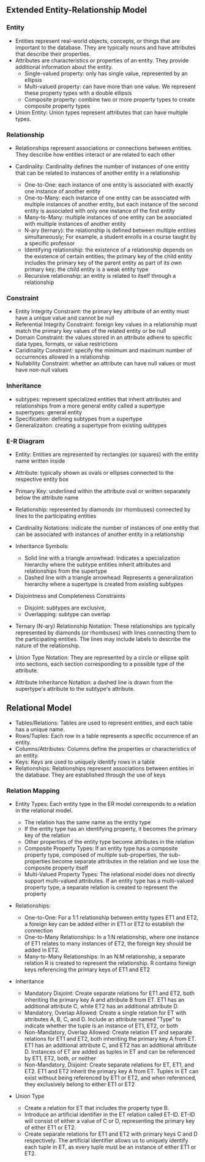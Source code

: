 ## Extended Entity-Relationship Model

### Entity

- Entities represent real-world objects, concepts, or things that are important to the database. They are typically nouns and have attributes that describe their properties.
- Attributes are characteristics or properties of an entity. They provide additional information about the entity. 
  - Single-valued property: only has single value, represented by an ellipsis
  - Multi-valued property: can have more than one value. We represent these property types with a double ellipsis
  - Composite property: combine two or more property types to create composite property types
- Union Entity: Union types represent attributes that can have multiple types.

### Relationship

- Relationships represent associations or connections between entities. They describe how entities interact or are related to each other

- Cardinality: Cardinality defines the number of instances of one entity that can be related to instances of another entity in a relationship
  - One-to-One: each instance of one entity is associated with exactly one instance of another entity
  - One-to-Many:  each instance of one entity can be associated with multiple instances of another entity, but each instance of the second entity is associated with only one instance of the first entity
  - Many-to-Many: multiple instances of one entity can be associated with multiple instances of another entity
  - N-ary (ternary): the relationship is defined between multiple entities simultaneously; For example, a student enrolls in a course taught by a specific professor
  - Identifying relationship:  the existence of a relationship depends on the existence of certain entities; the primary key of the child entity includes the primary key of the parent entity as part of its own primary key; the child entity is a weak entity type
  - Recursive relationship: an entity is related to itself through a relationship

### Constraint

- Entity Integrity Constraint: the primary key attribute of an entity must have a unique value and cannot be null
- Referential Integrity Constraint: foreign key values in a relationship must match the primary key values of the related entity or be null
- Domain Constraint: the values stored in an attribute adhere to specific data types, formats, or value restrictions
- Caridinality Constraint: specify the minimum and maximum number of occurrences allowed in a relationship
- Nullability Constraint: whether an attribute can have null values or must have non-null values

### Inheritance

- subtypes: represent specialized entities that inherit attributes and relationships from a more general entity called a supertype
- supertypes: general entity 
- Specification: defining subtypes from a supertype
- Generalizaiton: creating a supertype from existing subtypes

### E-R Diagram

- Entity: Entities are represented by rectangles (or squares) with the entity name written inside
- Attribute: typically shown as ovals or ellipses connected to the respective entity box
- Primary Key: underlined within the attribute oval or written separately below the attribute name
- Relationship: represented by diamonds (or rhombuses) connected by lines to the participating entities
- Cardinality Notations: indicate the number of instances of one entity that can be associated with instances of another entity in a relationship
- Inheritance Symbols: 
  - Solid line with a triangle arrowhead: Indicates a specialization hierarchy where the subtype entities inherit attributes and relationships from the supertype
  - Dashed line with a triangle arrowhead: Represents a generalization hierarchy where a supertype is created from existing subtypes

- Disjointness and Completeness Constraints
  - Disjoint: subtypes are exclusive, 
  - Overlapping: subtype can overlap
- Ternary (N-ary) Relationship Notation: These relationships are typically represented by diamonds (or rhombuses) with lines connecting them to the participating entities. The lines may include labels to describe the nature of the relationship.
- Union Type Notation: They are represented by a circle or ellipse split into sections, each section corresponding to a possible type of the attribute.
- Attribute Inheritance Notation: a dashed line is drawn from the supertype's attribute to the subtype's attribute.

## Relational Model

- Tables/Relations: Tables are used to represent entities, and each table has a unique name.
- Rows/Tuples: Each row in a table represents a specific occurrence of an entity.
- Columns/Attributes: Columns define the properties or characteristics of an entity.
- Keys: Keys are used to uniquely identify rows in a table
- Relationships: Relationships represent associations between entities in the database. They are established through the use of keys

### Relation Mapping

- Entity Types: Each entity type in the ER model corresponds to a relation in the relational model. 
  - The relation has the same name as the entity type
  - If the entity type has an identifying property, it becomes the primary key of the relation
  - Other properties of the entity type become attributes in the relation
  - Composite Property Types: If an entity type has a composite property type, composed of multiple sub-properties, the sub-properties become separate attributes in the relation and we lose the composite property itself
  - Multi-Valued Property Types: The relational model does not directly support multi-valued attributes. If an entity type has a multi-valued property type, a separate relation is created to represent the property

- Relationships: 
  - One-to-One: For a 1:1 relationship between entity types ET1 and ET2, a foreign key can be added either in ET1 or ET2 to establish the connection
  - One-to-Many Relationships: In a 1:N relationship, where one instance of ET1 relates to many instances of ET2, the foreign key should be added in ET2.
  - Many-to-Many Relationships: In an N:M relationship, a separate relation R is created to represent the relationship. R contains foreign keys referencing the primary keys of ET1 and ET2

- Inheritance
  - Mandatory Disjoint: Create separate relations for ET1 and ET2, both inheriting the primary key A and attribute B from ET. ET1 has an additional attribute C, while ET2 has an additional attribute D.
  - Mandatory, Overlap Allowed: Create a single relation for ET with attributes A, B, C, and D. Include an attribute named "Type" to indicate whether the tuple is an instance of ET1, ET2, or both
  - Non-Mandatory, Overlap Allowed: Create relation ET and separate relations for ET1 and ET2, both inheriting the primary key A from ET. ET1 has an additional attribute C, and ET2 has an additional attribute D. Instances of ET are added as tuples in ET and can be referenced by ET1, ET2, both, or neither
  - Non-Mandatory, Disjoint: Create separate relations for ET, ET1, and ET2. ET1 and ET2 inherit the primary key A from ET. Tuples in ET can exist without being referenced by ET1 or ET2, and when referenced, they exclusively belong to either ET1 or ET2

- Union Type
  - Create a relation for ET that includes the property type B.
  - Introduce an artificial identifier in the ET relation called ET-ID. ET-ID will consist of either a value of C or D, representing the primary key of either ET1 or ET2. 
  - Create separate relations for ET1 and ET2 with primary keys C and D respectively. The artificial identifier allows us to uniquely identify each tuple in ET, as every tuple must be an instance of either ET1 or ET2.
